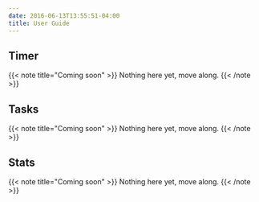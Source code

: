 ```yaml
---
date: 2016-06-13T13:55:51-04:00
title: User Guide
---
```


## Timer

{{< note title="Coming soon" >}}
Nothing here yet, move along.
{{< /note >}}

## Tasks

{{< note title="Coming soon" >}}
Nothing here yet, move along.
{{< /note >}}


## Stats

{{< note title="Coming soon" >}}
Nothing here yet, move along.
{{< /note >}}
